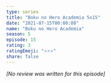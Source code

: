 ```yaml
---
type: series
title: "Boku no Hero Academia 5x15"
date: "2021-07-15T00:00:00"
name: "Boku no Hero Academia"
season: 5
episode: 15
rating: 3
ratingEmoji: "⭐️⭐️⭐️"
share: false
---
```


_[No review was written for this episode]_
